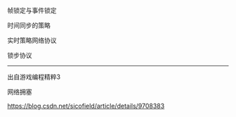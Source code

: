帧锁定与事件锁定

时间同步的策略



实时策略网络协议


锁步协议












---

出自游戏编程精粹3



网络拥塞

https://blog.csdn.net/sicofield/article/details/9708383
